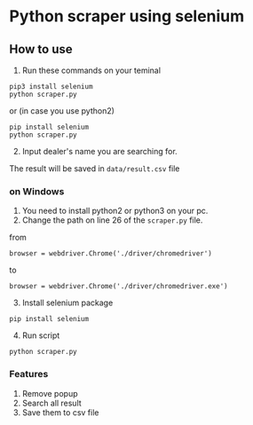 # Python scraper using selenium

## How to use

1. Run these commands on your teminal

```
pip3 install selenium
python scraper.py
```

or (in case you use python2)

```
pip install selenium
python scraper.py
```

2. Input dealer's name you are searching for.

The result will be saved in `data/result.csv` file

### on Windows

1. You need to install python2 or python3 on your pc.
2. Change the path on line 26 of the `scraper.py` file.

from

```
browser = webdriver.Chrome('./driver/chromedriver')
```

to

```
browser = webdriver.Chrome('./driver/chromedriver.exe')
```

3. Install selenium package

```
pip install selenium
```

4. Run script

```
python scraper.py
```

### Features

1. Remove popup
2. Search all result
3. Save them to csv file
